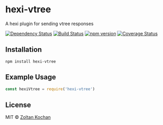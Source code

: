 # hexi-vtree

A hexi plugin for sending vtree responses

[![Dependency Status](https://david-dm.org/hexijs/hexi-vtree/status.svg?style=flat)](https://david-dm.org/hexijs/hexi-vtree)
[![Build Status](https://travis-ci.org/hexijs/hexi-vtree.svg?branch=master)](https://travis-ci.org/hexijs/hexi-vtree)
[![npm version](https://badge.fury.io/js/hexi-vtree.svg)](http://badge.fury.io/js/hexi-vtree)
[![Coverage Status](https://coveralls.io/repos/hexijs/hexi-vtree/badge.svg?branch=master&service=github)](https://coveralls.io/github/hexijs/hexi-vtree?branch=master)


## Installation

```
npm install hexi-vtree
```


## Example Usage

``` js
const hexiVtree = require('hexi-vtree')
```


## License

MIT © [Zoltan Kochan](https://www.kochan.io)
